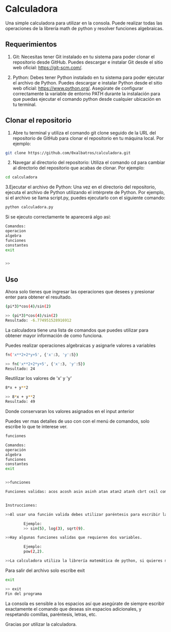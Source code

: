 # Calculadora

Una simple calculadora para utilizar en la consola. Puede realizar todas las operaciones de la librería math de python y resolver funciones algebraicas.

## Requerimientos

1. Git: Necesitas tener Git instalado en tu sistema para poder clonar el repositorio desde GitHub. Puedes descargar e instalar Git desde el sitio web oficial: https://git-scm.com/.

2. Python: Debes tener Python instalado en tu sistema para poder ejecutar el archivo de Python. Puedes descargar e instalar Python desde el sitio web oficial: https://www.python.org/. Asegúrate de configurar correctamente la variable de entorno PATH durante la instalación para que puedas ejecutar el comando python desde cualquier ubicación en tu terminal.

## Clonar el repositorio

1. Abre tu terminal y utiliza el comando git clone seguido de la URL del repositorio de GitHub para clonar el repositorio en tu máquina local. Por ejemplo:

```bash
git clone https://github.com/0xalbatros/calculadora.git
```

2. Navegar al directorio del repositorio: Utiliza el comando cd para cambiar al directorio del repositorio que acabas de clonar. Por ejemplo:

```bash
cd calculadora
```

3.Ejecutar el archivo de Python: Una vez en el directorio del repositorio, ejecuta el archivo de Python utilizando el intérprete de Python. Por ejemplo, si el archivo se llama script.py, puedes ejecutarlo con el siguiente comando:

```bash
python calculadora.py
```

Si se ejecuto correctamente te aparecerá algo así:

```bash
Comandos:
operacion
algebra
funciones
constantes
exit


>>
```

## Uso

Ahora solo tienes que ingresar las operaciones que desees y presionar enter para obtener el resultado.

```bash
(pi*3)*cos(4)/sin(2)
```
 
```bash
>> (pi*3)*cos(4)/sin(2)
Resultado: -6.774951528916912
```

La calculadora tiene una lista de comandos que puedes utilizar para obtener mayor información de como funciona.

Puedes realizar operaciones algebraicas y asignarle valores a variables


```bash
fn('x**2+2*y+5', {'x':3, 'y':5})
```
 
```bash
>> fn('x**2+2*y+5', {'x':3, 'y':5})
Resultado: 24
```

Reutilizar los valores de 'x' y 'y'

```bash
8*x + y**2
```
 
```bash
>> 8*x + y**2
Resultado: 49
```
Donde conservaran los valores asignados en el input anterior

Puedes ver mas detalles de uso con con el menú de comandos, solo escribe lo que te interese ver.

```bash
funciones
```
 
```bash
Comandos:
operación
algebra
funciones
constantes
exit


>>funciones

Funciones validas: acos acosh asin asinh atan atan2 atanh cbrt ceil comb copysign cos cosh degrees dist erf erfc exp exp2 expm1 fabs factorial floor fmod frexp fsum gamma gcd hypot isclose isfinite isinf isnan isqrt lcm ldexp lgamma log log10 log1p log2 modf nextafter perm pow prod radians remainder sin sinh sqrt sumprod tan tanh trunc ulp e pi tau fn __builtins__ x y


Instrucciones:

>>Al usar una función valida debes utilizar paréntesis para escribir la variable.

        Ejemplo:
        >> sin(5), log(3), sqrt(9).

>>Hay algunas funciones validas que requieren dos variables.

        Ejemplo:
        pow(2,2).

>>La calculadora utiliza la librería matemática de python, si quieres mas detalles sobre una función los puedes encontrar aquí: https://docs.python.org/3/library/math.html
```

Para salir del archivo solo escribe exit


```bash
exit
```
```bash
>> exit
Fin del programa
```

La consola es sensible a los espacios así que asegúrate de siempre escribir exactamente el comando que deseas sin espacios adicionales, y respetando comillas, paréntesis, letras, etc.

Gracias por utilizar la calculadora. 